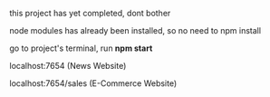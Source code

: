 this project has yet completed, dont bother

node modules has already been installed, so no need to npm install

go to project's terminal, run **npm start**

localhost:7654 (News Website)

localhost:7654/sales (E-Commerce Website)




